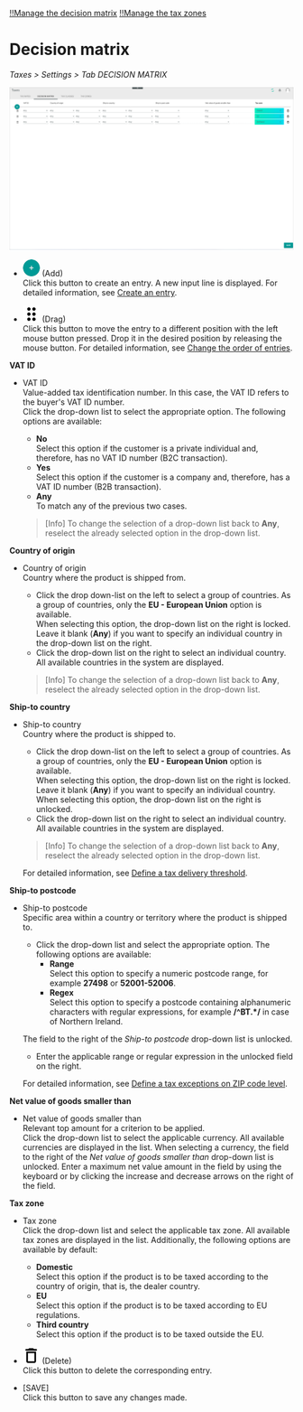 [!!Manage the decision matrix](../Operation/01_ManageDecisionMatrix.md)
[!!Manage the tax zones](../Integration/03_ManageTaxZones.md)

# Decision matrix

*Taxes > Settings > Tab DECISION MATRIX*

![Decision matrix](../../Assets/Screenshots/Taxes/Settings/DecisionMatrix/DecisionMatrix.png "[Decision matrix]")

- ![Add](../../Assets/Icons/Plus01.png "[Add]") (Add)   
    Click this button to create an entry. A new input line is displayed. For detailed information, see [Create an entry](../Operation/01_ManageDecisionMatrix.md#create-an-entry).

- ![Drag](../../Assets/Icons/Points03.png "[Drag]") (Drag)  
    Click this button to move the entry to a different position with the left mouse button pressed. Drop it in the desired position by releasing the mouse button. For detailed information, see [Change the order of entries](../Operation/01_ManageDecisionMatrix.md#change-the-order-of-entries).


**VAT ID**

- VAT ID  
    Value-added tax identification number. In this case, the VAT ID refers to the buyer's VAT ID number.   
  Click the drop-down list to select the appropriate option. The following options are available:
    - **No**  
        Select this option if the customer is a private individual and, therefore, has no VAT ID number (B2C transaction).
    - **Yes**  
        Select this option if the customer is a company and, therefore, has a VAT ID number (B2B transaction).
    - **Any**   
        To match any of the previous two cases.

    > [Info] To change the selection of a drop-down list back to **Any**, reselect the already selected option in the drop-down list.  


**Country of origin**

- Country of origin  
    Country where the product is shipped from.
    + Click the drop down-list on the left to select a group of countries. As a group of countries, only the **EU - European Union** option is available.   
    When selecting this option, the drop-down list on the right is locked. Leave it blank (**Any**) if you want to specify an individual country in the drop-down list on the right.
    + Click the drop-down list on the right to select an individual country. All available countries in the system are displayed.

    > [Info] To change the selection of a drop-down list back to **Any**, reselect the already selected option in the drop-down list.


**Ship-to country**

- Ship-to country  
    Country where the product is shipped to.
    + Click the drop down-list on the left to select a group of countries. As a group of countries, only the **EU - European Union** option is available.   
    When selecting this option, the drop-down list on the right is locked. Leave it blank (**Any**) if you want to specify an individual country. When selecting this option, the drop-down list on the right is unlocked.
    + Click the drop-down list on the right to select an individual country. All available countries in the system are displayed.

    > [Info] To change the selection of a drop-down list back to **Any**, reselect the already selected option in the drop-down list.

    For detailed information, see [Define a tax delivery threshold](../Operation/01_ManageDecisionMatrix.md#define-a-tax-delivery-threshold).


**Ship-to postcode**  

- Ship-to postcode  
    Specific area within a country or territory where the product is shipped to.   
    + Click the drop-down list and select the appropriate option. The following options are available:
        - **Range**  
            Select this option to specify a numeric postcode range, for example **27498** or **52001-52006**.
        - **Regex**  
            Select this option to specify a postcode containing alphanumeric characters with regular expressions, for example **/^BT.*/** in case of Northern Ireland.   

    The field to the right of the *Ship-to postcode* drop-down list is unlocked.  

    + Enter the applicable range or regular expression in the unlocked field on the right.
    
    For detailed information, see [Define a tax exceptions on ZIP code level](../Operation/01_ManageDecisionMatrix.md#define-tax-exceptions-on-zip-code-level).


**Net value of goods smaller than**

- Net value of goods smaller than    
    Relevant top amount for a criterion to be applied.   
    Click the drop-down list to select the applicable currency. All available currencies are displayed in the list. When selecting a currency, the field to the right of the *Net value of goods smaller than* drop-down list is unlocked. Enter a maximum net value amount in the field by using the keyboard or by clicking the increase and decrease arrows on the right of the field.


**Tax zone**

- Tax zone  
    Click the drop-down list and select the applicable tax zone. All available tax zones are displayed in the list. Additionally, the following options are available by default:
    - **Domestic**  
        Select this option if the product is to be taxed according to the country of origin, that is, the dealer country.
    - **EU**  
        Select this option if the product is to be taxed according to EU regulations.
    - **Third country**  
        Select this option if the product is to be taxed outside the EU.


- ![Delete](../../Assets/Icons/Trash08.png "[Delete]") (Delete)  
    Click this button to delete the corresponding entry.  

- [SAVE]  
    Click this button to save any changes made.
